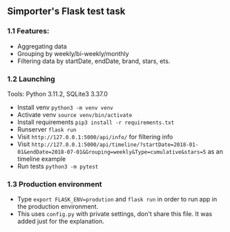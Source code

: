 ## Simporter's Flask test task

### 1.1 Features:
- Aggregating data
- Grouping by weekly/bi-weekly/monthly
- Filtering data by startDate, endDate, brand, stars, ets.
  
### 1.2 Launching
Tools: Python 3.11.2, SQLite3 3.37.0
- Install venv `python3 -m venv venv`
- Activate venv `source venv/bin/activate`
- Install requirements `pip3 install -r requirements.txt`
- Runserver `flask run`
- Visit `http://127.0.0.1:5000/api/info/` for filtering info
- Visit `http://127.0.0.1:5000/api/timeline/?startDate=2018-01-01&endDate=2018-07-01&Grouping=weekly&Type=cumulative&stars=5` as an timeline example
- Run tests `python3 -m pytest`

### 1.3 Production environment
- Type `export FLASK_ENV=prodution` and `flask run` in order to run app in the production environment.
- This uses `config.py` with private settings, don't share this file. It was added just for the explanation.